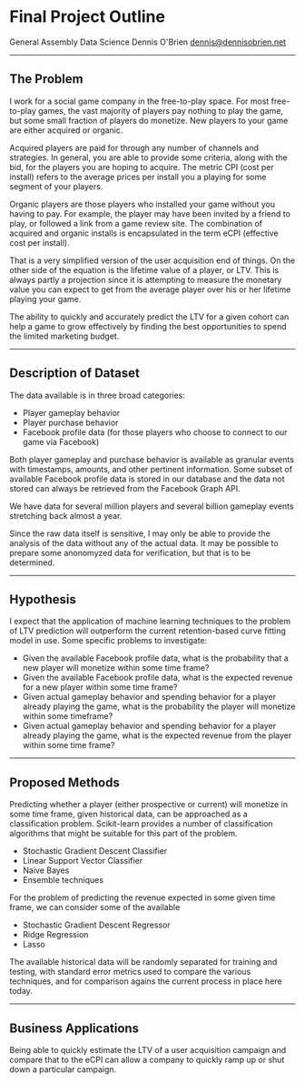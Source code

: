 Final Project Outline
=========

General Assembly Data Science
Dennis O'Brien
<dennis@dennisobrien.net>

* * *

The Problem
-----------

I work for a social game company in the free-to-play space.  For most free-to-play games, the vast majority of players pay nothing to play the game, but some small fraction of players do monetize.  New players to your game are either acquired or organic.

Acquired players are paid for through any number of channels and strategies.  In general, you are able to provide some criteria, along with the bid, for the players you are hoping to acquire.  The metric CPI (cost per install) refers to the average prices per install you a playing for some segment of your players.

Organic players are those players who installed your game without you having to pay.  For example, the player may have been invited by a friend to play, or followed a link from a game review site.  The combination of acquired and organic installs is encapsulated in the term eCPI (effective cost per install).

That is a very simplified version of the user acquisition end of things.  On the other side of the equation is the lifetime value of a player, or LTV.  This is always partly a projection since it is attempting to measure the monetary value you can expect to get from the average player over his or her lifetime playing your game.

The ability to quickly and accurately predict the LTV for a given cohort can help a game to grow effectively by finding the best opportunities to spend the limited marketing budget.

* * *

Description of Dataset
----------------------

The data available is in three broad categories:

* Player gameplay behavior
* Player purchase behavior
* Facebook profile data (for those players who choose to connect to our game via Facebook)

Both player gameplay and purchase behavior is available as granular events with timestamps, amounts, and other pertinent information.  Some subset of available Facebook profile data is stored in our database and the data not stored can always be retrieved from the Facebook Graph API.

We have data for several million players and several billion gameplay events stretching back almost a year.

Since the raw data itself is sensitive, I may only be able to provide the analysis of the data without any of the actual data.  It may be possible to prepare some anonomyzed data for verification, but that is to be determined.

* * *

Hypothesis
----------

I expect that the application of machine learning techniques to the problem of LTV prediction will outperform the current retention-based curve fitting model in use.  Some specific problems to investigate:

* Given the available Facebook profile data, what is the probability that a new player will monetize within some time frame?
* Given the available Facebook profile data, what is the expected revenue for a new player within some time frame?
* Given actual gameplay behavior and spending behavior for a player already playing the game, what is the probability the player will monetize within some timeframe?
* Given actual gameplay behavior and spending behavior for a player already playing the game, what is the expected revenue from the player within some time frame?

* * *

Proposed Methods
-----------------

Predicting whether a player (either prospective or current) will monetize in some time frame, given historical data, can be approached as a classification problem.  Scikit-learn provides a number of classification algorithms that might be suitable for this part of the problem.

* Stochastic Gradient Descent Classifier
* Linear Support Vector Classifier
* Naive Bayes
* Ensemble techniques

For the problem of predicting the revenue expected in some given time frame, we can consider some of the available 

* Stochastic Gradient Descent Regressor
* Ridge Regression
* Lasso

The available historical data will be randomly separated for training and testing, with standard error metrics used to compare the various techniques, and for comparison agains the current process in place here today.

* * *

Business Applications
---------------------

Being able to quickly estimate the LTV of a user acquisition campaign and compare that to the eCPI can allow a company to quickly ramp up or shut down a particular campaign.


